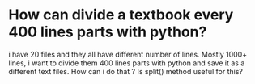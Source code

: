 
# How can divide a textbook every 400 lines parts with python?

i have 20 files and they all have different number of lines. Mostly 1000+ lines, i want to divide them 400 lines parts with python and save it as a different text files.
How can i do that ? Is split() method useful for this?

        